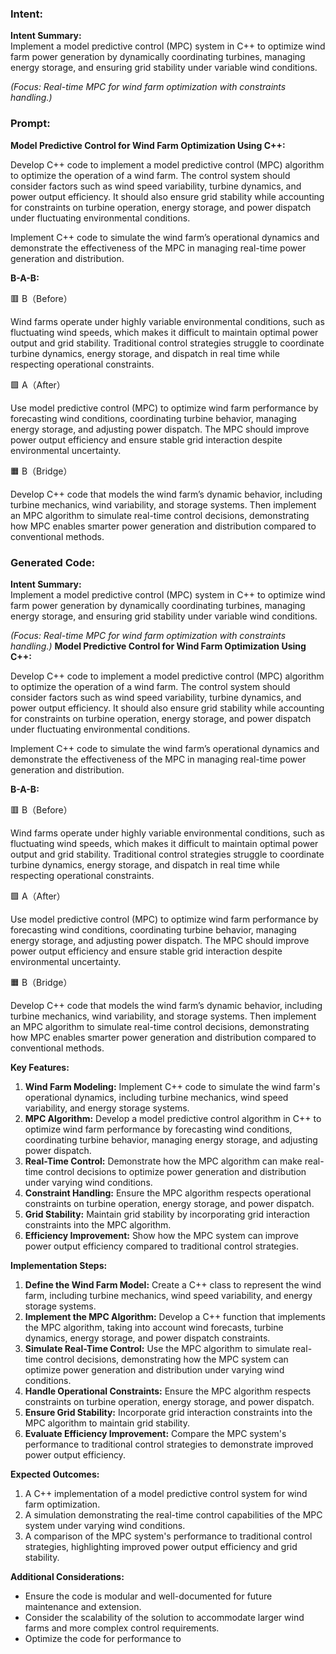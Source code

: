 ### Intent:
**Intent Summary:**  
Implement a model predictive control (MPC) system in C++ to optimize wind farm power generation by dynamically coordinating turbines, managing energy storage, and ensuring grid stability under variable wind conditions.  

*(Focus: Real-time MPC for wind farm optimization with constraints handling.)*

### Prompt:
**Model Predictive Control for Wind Farm Optimization Using C++:**

Develop C++ code to implement a model predictive control (MPC) algorithm to optimize the operation of a wind farm. The control system should consider factors such as wind speed variability, turbine dynamics, and power output efficiency. It should also ensure grid stability while accounting for constraints on turbine operation, energy storage, and power dispatch under fluctuating environmental conditions.

Implement C++ code to simulate the wind farm’s operational dynamics and demonstrate the effectiveness of the MPC in managing real-time power generation and distribution.

**B-A-B:**

🟥 B（Before）

Wind farms operate under highly variable environmental conditions, such as fluctuating wind speeds, which makes it difficult to maintain optimal power output and grid stability. Traditional control strategies struggle to coordinate turbine dynamics, energy storage, and dispatch in real time while respecting operational constraints.

🟩 A（After）

Use model predictive control (MPC) to optimize wind farm performance by forecasting wind conditions, coordinating turbine behavior, managing energy storage, and adjusting power dispatch. The MPC should improve power output efficiency and ensure stable grid interaction despite environmental uncertainty.

🟧 B（Bridge）

Develop C++ code that models the wind farm’s dynamic behavior, including turbine mechanics, wind variability, and storage systems. Then implement an MPC algorithm to simulate real-time control decisions, demonstrating how MPC enables smarter power generation and distribution compared to conventional methods.

### Generated Code:
**Intent Summary:**  
Implement a model predictive control (MPC) system in C++ to optimize wind farm power generation by dynamically coordinating turbines, managing energy storage, and ensuring grid stability under variable wind conditions.  

*(Focus: Real-time MPC for wind farm optimization with constraints handling.)*
**Model Predictive Control for Wind Farm Optimization Using C++:**

Develop C++ code to implement a model predictive control (MPC) algorithm to optimize the operation of a wind farm. The control system should consider factors such as wind speed variability, turbine dynamics, and power output efficiency. It should also ensure grid stability while accounting for constraints on turbine operation, energy storage, and power dispatch under fluctuating environmental conditions.

Implement C++ code to simulate the wind farm’s operational dynamics and demonstrate the effectiveness of the MPC in managing real-time power generation and distribution.

**B-A-B:**

🟥 B（Before）

Wind farms operate under highly variable environmental conditions, such as fluctuating wind speeds, which makes it difficult to maintain optimal power output and grid stability. Traditional control strategies struggle to coordinate turbine dynamics, energy storage, and dispatch in real time while respecting operational constraints.

🟩 A（After）

Use model predictive control (MPC) to optimize wind farm performance by forecasting wind conditions, coordinating turbine behavior, managing energy storage, and adjusting power dispatch. The MPC should improve power output efficiency and ensure stable grid interaction despite environmental uncertainty.

🟧 B（Bridge）

Develop C++ code that models the wind farm’s dynamic behavior, including turbine mechanics, wind variability, and storage systems. Then implement an MPC algorithm to simulate real-time control decisions, demonstrating how MPC enables smarter power generation and distribution compared to conventional methods. 

**Key Features:**

1. **Wind Farm Modeling:** Implement C++ code to simulate the wind farm's operational dynamics, including turbine mechanics, wind speed variability, and energy storage systems.
2. **MPC Algorithm:** Develop a model predictive control algorithm in C++ to optimize wind farm performance by forecasting wind conditions, coordinating turbine behavior, managing energy storage, and adjusting power dispatch.
3. **Real-Time Control:** Demonstrate how the MPC algorithm can make real-time control decisions to optimize power generation and distribution under varying wind conditions.
4. **Constraint Handling:** Ensure the MPC algorithm respects operational constraints on turbine operation, energy storage, and power dispatch.
5. **Grid Stability:** Maintain grid stability by incorporating grid interaction constraints into the MPC algorithm.
6. **Efficiency Improvement:** Show how the MPC system can improve power output efficiency compared to traditional control strategies.

**Implementation Steps:**

1. **Define the Wind Farm Model:** Create a C++ class to represent the wind farm, including turbine mechanics, wind speed variability, and energy storage systems.
2. **Implement the MPC Algorithm:** Develop a C++ function that implements the MPC algorithm, taking into account wind forecasts, turbine dynamics, energy storage, and power dispatch constraints.
3. **Simulate Real-Time Control:** Use the MPC algorithm to simulate real-time control decisions, demonstrating how the MPC system can optimize power generation and distribution under varying wind conditions.
4. **Handle Operational Constraints:** Ensure the MPC algorithm respects constraints on turbine operation, energy storage, and power dispatch.
5. **Ensure Grid Stability:** Incorporate grid interaction constraints into the MPC algorithm to maintain grid stability.
6. **Evaluate Efficiency Improvement:** Compare the MPC system's performance to traditional control strategies to demonstrate improved power output efficiency.

**Expected Outcomes:**

1. A C++ implementation of a model predictive control system for wind farm optimization.
2. A simulation demonstrating the real-time control capabilities of the MPC system under varying wind conditions.
3. A comparison of the MPC system's performance to traditional control strategies, highlighting improved power output efficiency and grid stability.

**Additional Considerations:**

- Ensure the code is modular and well-documented for future maintenance and extension.
- Consider the scalability of the solution to accommodate larger wind farms and more complex control requirements.
- Optimize the code for performance to
